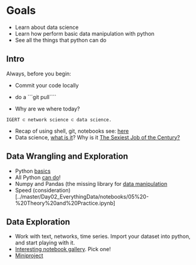 # Goals

- Learn about data science
- Learn how perform basic data manipulation with python
- See all the things that python can do

## Intro
  Always, before you begin:
  - Commit your code locally
  - do a ```git pull````

  - Why are we where today?
```
IGERT ⊂ network science ⊂ data science.
```
  - Recap of using shell, git, notebooks see: [here](../../master/setup.md)
  - Data science, [what is it](../master/Day02_EverythingData/notebooks/01%20-%20Data%20Science.ipynb)? Why is it [The Sexiest Job of the Century?](https://hbr.org/2012/10/data-scientist-the-sexiest-job-of-the-21st-century/)

## Data Wrangling and Exploration

  - Python [basics](../master/Day02_EverythingData/notebooks/02%20-%20Introduction%20to%20Python.ipynb)
  - All Python [can do](../master/Day02_EverythingData/notebooks/03%20-%20Libraries%20and%20Integration.ipynb)!
  - Numpy and Pandas (the missing library for [data manipulation](../master/Day02_EverythingData/notebooks/04%20-%20Data%20Wrangling.ipynb)
  - Speed (consideration)[../master/Day02_EverythingData/notebooks/05%20-%20Theory%20and%20Practice.ipynb]

## Data Exploration

  - Work with text, networks, time series. Import your dataset into python, and start playing with it.
  - [Interesting notebook gallery](https://github.com/ipython/ipython/wiki/A-gallery-of-interesting-IPython-Notebooks#introductory-tutorials). Pick one!
  - [Miniproject](../master/Day02_EverythingData/notebooks/07%20-%20Miniproject.ipynb)
